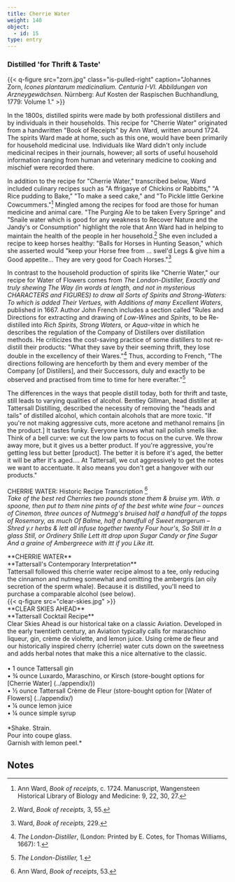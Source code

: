 ```yaml
---
title: Cherrie Water
weight: 140
object:
  - id: 15
type: entry
---
```




### Distilled 'for Thrift & Taste' ###
{{< q-figure src="zorn.jpg"  class="is-pulled-right" caption="Johannes Zorn, *Icones plantarum medicinalium. Centuria I-VI. Abbildungen von Arzneygewächsen.* Nürnberg: Auf Kosten der Raspischen Buchhandlung, 1779: Volume 1."  >}}

In the 1800s, distilled spirits were made by both professional distillers and by individuals in their households. This recipe for "Cherrie Water" originated from a handwritten "Book of Receipts" by Ann Ward, written around 1724. The spirits Ward made at home, such as this one, would have been primarily for household medicinal use. Individuals like Ward didn't only include medicinal recipes in their journals, however; all sorts of useful household information ranging from human and veterinary medicine to cooking and mischief were recorded there.

In addition to the recipe for "Cherrie Water," transcribed below, Ward included culinary recipes such as "A ffrigasye of Chickins or Rabbitts," "A Rice pudding to Bake," "To make a seed cake," and "To Pickle little Gerkine Cowcummers."[^1] Mingled among the recipes for food are those for human medicine and animal care. "The Purging Ale to be taken Every Springe" and "Snaile water which is good for any weakness to Recover Nature and the Jandy's or Consumption" highlight the role that Ann Ward had in helping to maintain the health of the people in her household.[^2] She even included a recipe to keep horses healthy: "Balls for Horses in Hunting Season," which she asserted would "keep your Horse free from ... swel'd Legs & give him a Good appetite... They are very good for Coach Horses."[^3]

In contrast to the household production of spirits like "Cherrie Water," our recipe for Water of Flowers comes from *The London-Distiller, Exactly and truly shewing The Way (in words at length, and not in mysterious CHARACTERS and FIGURES) to draw all Sorts of Spirits and Strong-Waters: To which is added Their Vertues, with Additions of many Excellent Waters*, published in 1667. Author John French includes a section called "Rules and Directions for extracting and drawing of *Low-Wines* and *Spirits*, to be Re-distilled into *Rich Spirits, Strong Waters,* or *Aqua-vitae* in which he describes the regulation of the Company of Distillers over distillation methods. He criticizes the cost-saving practice of some distillers to not re-distill their products: "What they save by their seeming thrift, they lose double in the excellency of their Wares."[^4] Thus, according to French, "The directions following are henceforth by them and every member of the Company \[of Distillers\], and their Successors, duly and exactly to be observed and practised from time to time for here everafter."[^5]

The differences in the ways that people distill today, both for thrift and taste, still leads to varying qualities of alcohol. Bentley Gillman, head distiller at Tattersall Distilling, described the necessity of removing the "heads and tails" of distilled alcohol, which contain alcohols that are more toxic. "If you're not making aggressive cuts, more acetone and methanol remains \[in the product.\] It tastes funky. Everyone knows what nail polish smells like. Think of a bell curve: we cut the low parts to focus on the curve. We throw away more, but it gives us a better product. If you're aggressive, you're getting less but better \[product\]. The better it is before it's aged, the better it will be after it's aged.... At Tattersall, we cut aggressively to get the notes we want to accentuate. It also means you don't get a hangover with our products."
<br>
<br>
<span class="gray-text">
CHERRIE WATER: Historic Recipe Transcription [^6]
<br>
*Take of the best red Cherries two pounds stone them & bruise ym. Wth. a spoone, then put to them nine pints of of the best white wine four – ounces of Cinemon, three ounces of Nutmegg's bruised half a handfull of the topps of Rosemary, as much Of Balme, half a handfull of Sweet margerum – Shred y.r herbs & lett all infuse together twenty Four hour's, So Still itt In a glass Still, or Ordinery Stille Lett itt drop upon Sugar Candy or fine Sugar And a graine of Ambergreece with itt if you Like itt.*
</span>
<br>
<div class="boxed">
**CHERRIE WATER**
<br>
**Tattersall's Contemporary Interpretation**
<br>
Tattersall followed this cherrie water recipe almost to a tee, only reducing the cinnamon and nutmeg somewhat and omitting the ambergris (an oily secretion of the sperm whale). Because it is distilled, you'll need to purchase a comparable alcohol (see below).
</div>
{{< q-figure src="clear-skies.jpg"  >}}
<div class="boxed">
**CLEAR SKIES AHEAD**
<br>
**Tattersall Cocktail Recipe**
<br>
Clear Skies Ahead is our historical take on a classic Aviation. Developed in the early twentieth century, an Aviation typically calls for maraschino liqueur, gin, crème de violette, and lemon juice. Using crème de fleur and our historically inspired cherry (cherrie) water cuts down on the sweetness and adds herbal notes that make this a nice alternative to the classic.
<br>
<br>
• 1 ounce Tattersall gin
<br>
• ¾ ounce Luxardo, Maraschino, or Kirsch (store-bought options for [Cherrie Water] (../appendix/))
<br>
• ½ ounce Tattersall Crème de Fleur (store-bought option for [Water of Flowers] (../appendix/)
<br>
• ¼ ounce lemon juice
<br>
• ¼ ounce simple syrup
<br>
<br>
*Shake. Strain.
<br>
Pour into coupe glass.
<br>
Garnish with lemon peel.*
</div>

## Notes ##

[^1]: Ann Ward, *Book of receipts*, c. 1724. Manuscript, Wangensteen Historical Library of Biology and Medicine: 9, 22, 30, 27.

[^2]: Ward, *Book of receipts,* 3, 55.

[^3]: Ward, *Book of receipts,* 229.

[^4]: *The London-Distiller*, (London: Printed by E. Cotes, for Thomas Williams, 1667): 1.

[^5]: *The London-Distiller,* 1.

[^6]: Ann Ward, *Book of receipts*, 53.

[^7]: [[*The London Distiller*. London: Printed by E. Cotes, for Thomas Williams, 1667. p. 22. Courtesy of the Wangensteen Historical Library of Biology and Medicine.]{.underline}](https://primo.lib.umn.edu/primo-explore/fulldisplay?docid=UMN_ALMA21337551290001701&context=L&vid=TWINCITIES&search_scope=wangensteen&tab=default_tab&lang=en_US)
